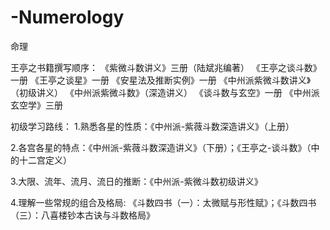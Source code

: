# -Numerology
命理

王亭之书籍撰写顺序：
    《紫微斗数讲义》三册（陆斌兆编著）
    《王亭之谈斗数》一册
    《王亭之谈星》一册
    《安星法及推断实例》一册
    《中州派紫微斗数讲义》（初级讲义）
    《中州派紫微斗数》（深造讲义）
    《谈斗数与玄空》一册
    《中州派玄空学》三册

初级学习路线：
1.熟悉各星的性质：《中州派-紫薇斗数深造讲义》（上册）

2.各宫各星的特点：《中州派-紫薇斗数深造讲义》（下册）；《王亭之-谈斗数》（中的十二宫定义）

3.大限、流年、流月、流日的推断：《中州派-紫微斗数初级讲义》

4.理解一些常规的组合及格局: 《斗数四书（一）：太微赋与形性赋》；《斗数四书（三）：八喜楼钞本古诀与斗数格局》